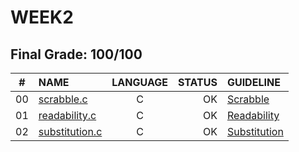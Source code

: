 # WEEK2

## Final Grade: 100/100

|#	|NAME	                              |LANGUAGE	|STATUS |GUIDELINE
|:-:|:--								                |:-:		  |--:    |:--
|00 |[scrabble.c](./lab2/scrabble.c)            |C        |OK     |[Scrabble](https://cs50.harvard.edu/x/2021/labs/2/)
|01 |[readability.c](./lab2/readability.c)  |C        |OK     |[Readability](https://cs50.harvard.edu/x/2021/psets/2/readability/)
|02 |[substitution.c](./pset2/substition.c)      |C        |OK     |[Substitution](https://cs50.harvard.edu/x/2021/psets/2/substitution/)